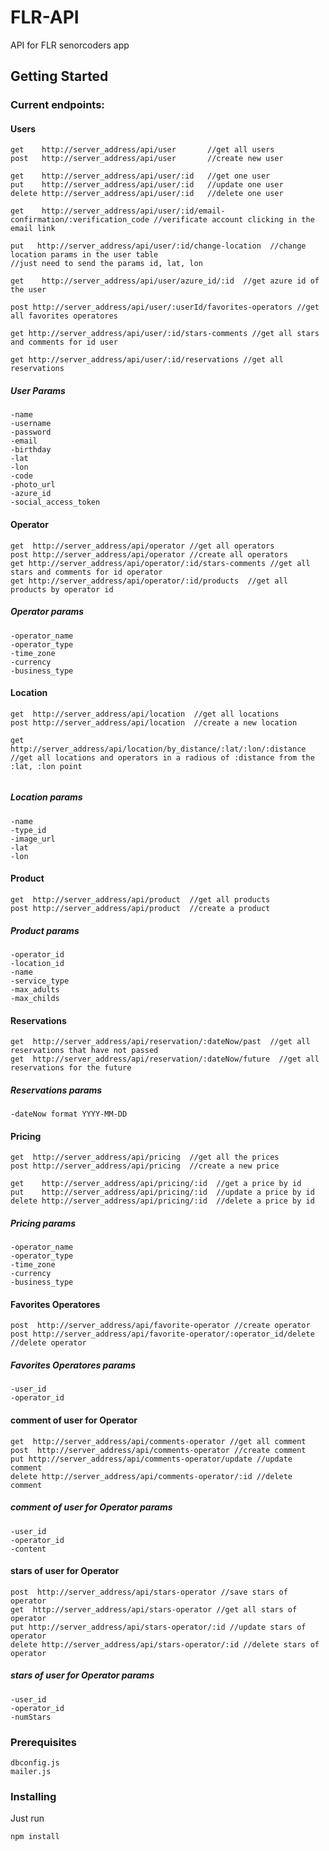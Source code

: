 # FLR-API

API for FLR senorcoders app 

## Getting Started

### Current endpoints:

#### Users
```
get    http://server_address/api/user       //get all users 
post   http://server_address/api/user       //create new user

get    http://server_address/api/user/:id   //get one user
put    http://server_address/api/user/:id   //update one user
delete http://server_address/api/user/:id   //delete one user

get    http://server_address/api/user/:id/email-confirmation/:verification_code //verificate account clicking in the email link

put   http://server_address/api/user/:id/change-location  //change location params in the user table
//just need to send the params id, lat, lon
 
get    http://server_address/api/user/azure_id/:id  //get azure id of the user

post http://server_address/api/user/:userId/favorites-operators //get all favorites operatores

get http://server_address/api/user/:id/stars-comments //get all stars and comments for id user

get http://server_address/api/user/:id/reservations //get all reservations

```
##### User Params
```
-name  
-username 
-password 
-email
-birthday
-lat  
-lon 
-code
-photo_url
-azure_id
-social_access_token
```
#### Operator
```
get  http://server_address/api/operator //get all operators
post http://server_address/api/operator //create all operators
get http://server_address/api/operator/:id/stars-comments //get all stars and comments for id operator
get http://server_address/api/operator/:id/products  //get all products by operator id
```
##### Operator params
```
-operator_name
-operator_type
-time_zone
-currency
-business_type
```
#### Location
```
get  http://server_address/api/location  //get all locations
post http://server_address/api/location  //create a new location

get  http://server_address/api/location/by_distance/:lat/:lon/:distance  //get all locations and operators in a radious of :distance from the :lat, :lon point
    
```
##### Location params
```
-name
-type_id
-image_url
-lat
-lon 
```
#### Product
```
get  http://server_address/api/product  //get all products
post http://server_address/api/product  //create a product
```
##### Product params
```
-operator_id
-location_id
-name
-service_type
-max_adults
-max_childs
```

#### Reservations
```
get  http://server_address/api/reservation/:dateNow/past  //get all reservations that have not passed
get  http://server_address/api/reservation/:dateNow/future  //get all reservations for the future
```
##### Reservations params
```
-dateNow format YYYY-MM-DD
```

#### Pricing
```
get  http://server_address/api/pricing  //get all the prices
post http://server_address/api/pricing  //create a new price

get    http://server_address/api/pricing/:id  //get a price by id
put    http://server_address/api/pricing/:id  //update a price by id
delete http://server_address/api/pricing/:id  //delete a price by id
```
##### Pricing params
```
-operator_name
-operator_type
-time_zone
-currency
-business_type
```

#### Favorites Operatores
```
post  http://server_address/api/favorite-operator //create operator
post http://server_address/api/favorite-operator/:operator_id/delete //delete operator
```
##### Favorites Operatores params
```
-user_id
-operator_id
```

#### comment of user for Operator
```
get  http://server_address/api/comments-operator //get all comment
post  http://server_address/api/comments-operator //create comment
put http://server_address/api/comments-operator/update //update comment
delete http://server_address/api/comments-operator/:id //delete comment
```

##### comment of user for Operator params
```
-user_id
-operator_id
-content
```

#### stars of user for Operator
```
post  http://server_address/api/stars-operator //save stars of operator
get  http://server_address/api/stars-operator //get all stars of operator
put http://server_address/api/stars-operator/:id //update stars of operator
delete http://server_address/api/stars-operator/:id //delete stars of operator
```

##### stars of user for Operator params
```
-user_id
-operator_id
-numStars
```

### Prerequisites

```
dbconfig.js
mailer.js
```

### Installing
Just run

```
npm install
```
